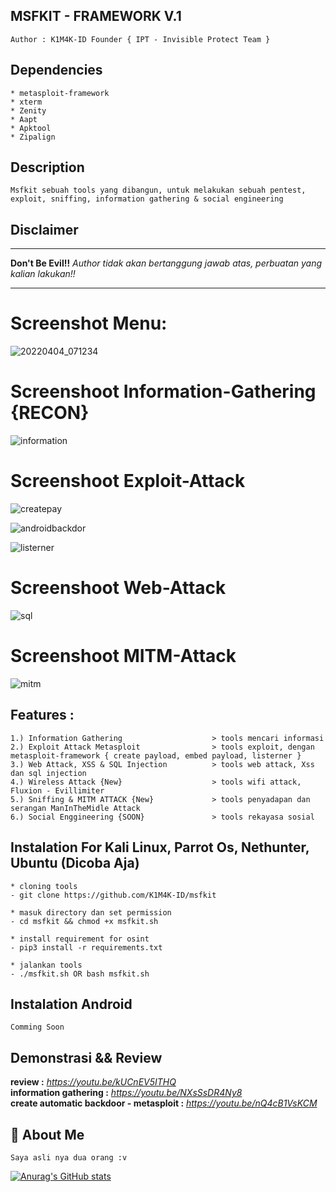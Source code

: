## MSFKIT - FRAMEWORK V.1
```
Author : K1M4K-ID Founder { IPT - Invisible Protect Team }
```

## Dependencies
```
* metasploit-framework
* xterm
* Zenity
* Aapt
* Apktool
* Zipalign
```

## Description
 ```
Msfkit sebuah tools yang dibangun, untuk melakukan sebuah pentest, exploit, sniffing, information gathering & social engineering
 ```
 
## Disclaimer
*** 
<b>Don't Be Evil!!</b> <i>Author tidak akan bertanggung jawab atas, perbuatan yang kalian lakukan!!</i>
***
 
# Screenshot Menu:

![20220404_071234](https://user-images.githubusercontent.com/46388169/161455347-4d120f02-c18a-4b5f-96aa-cf369512dbce.jpg)

# Screenshoot Information-Gathering {RECON}

![information](https://user-images.githubusercontent.com/46388169/172133777-c77a84d9-dc6d-4168-b12f-9334243ad20f.jpg)

# Screenshoot Exploit-Attack


![createpay](https://user-images.githubusercontent.com/46388169/172134380-2c75967e-5afa-485c-938d-185fadd94d92.jpg)

![androidbackdor](https://user-images.githubusercontent.com/46388169/172135018-78f974f8-14de-4456-a482-c5d000ca3150.jpg)

![listerner](https://user-images.githubusercontent.com/46388169/172135062-a50ca3e4-ef8c-474b-a75a-83e982afa081.jpg)

# Screenshoot Web-Attack

![sql](https://user-images.githubusercontent.com/46388169/172135304-7abdf8c1-5da4-47ea-b8a0-a8cbede7d074.jpg)


# Screenshoot MITM-Attack

![mitm](https://user-images.githubusercontent.com/46388169/172135775-69b57f71-e228-41b1-8354-e864d58ead60.jpg)




## Features : 
```  
1.) Information Gathering                    > tools mencari informasi
2.) Exploit Attack Metasploit                > tools exploit, dengan metasploit-framework { create payload, embed payload, listerner }
3.) Web Attack, XSS & SQL Injection          > tools web attack, Xss dan sql injection
4.) Wireless Attack {New}                    > tools wifi attack, Fluxion - Evillimiter
5.) Sniffing & MITM ATTACK {New}             > tools penyadapan dan serangan ManInTheMidle Attack
6.) Social Enggineering {SOON}               > tools rekayasa sosial  
```
## Instalation For Kali Linux, Parrot Os, Nethunter, Ubuntu (Dicoba Aja)
```
* cloning tools
- git clone https://github.com/K1M4K-ID/msfkit

* masuk directory dan set permission
- cd msfkit && chmod +x msfkit.sh

* install requirement for osint
- pip3 install -r requirements.txt

* jalankan tools
- ./msfkit.sh OR bash msfkit.sh
```

## Instalation Android
```
Comming Soon
```

## Demonstrasi && Review

<b>review :</b> <i>https://youtu.be/kUCnEV5ITHQ</i><br>
<b>information gathering :</b> <i>https://youtu.be/NXsSsDR4Ny8</i><br>
<b>create automatic backdoor - metasploit :</b> <i>https://youtu.be/nQ4cB1VsKCM</i>


## 🚀 About Me
```
Saya asli nya dua orang :v
```


[![Anurag's GitHub stats](https://github-readme-stats.vercel.app/api?username=K1M4K-ID)](https://github.com/anuraghazra/github-readme-stats)
